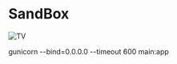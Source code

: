# SandBox

![TV](https://raw.githubusercontent.com/abozaralizadeh/SandBox/refs/heads/main/static/DALL%C2%B7E%202024-10-20%2022.53.24%20-%20A%20close-up%20view%20of%20a%20large%20vintage%20television%20set%20without%20antennas%2C%20centered%20and%20facing%20directly%20toward%20the%20camera%20in%20the%20middle%20of%20a%20barren%20desert%20la.webp?token=GHSAT0AAAAAACSSY3T7I6HLPKQ3GBGINGBMZ2FBCUA)

gunicorn --bind=0.0.0.0 --timeout 600 main:app
